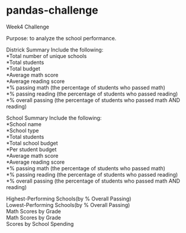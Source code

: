 # pandas-challenge
Week4 Challenge 

Purpose: to analyze the school performance. <br>

Districk Summary Include the following:<br>
*Total number of unique schools<br>
*Total students<br>
*Total budget<br>
*Average math score<br>
*Average reading score<br>
*% passing math (the percentage of students who passed math)<br>
*% passing reading (the percentage of students who passed reading)<br>
*% overall passing (the percentage of students who passed math AND reading)<br>

School Summary Include the following:<br>
*School name<br>
*School type<br>
*Total students<br>
*Total school budget<br>
*Per student budget<br>
*Average math score<br>
*Average reading score<br>
*% passing math (the percentage of students who passed math)<br>
*% passing reading (the percentage of students who passed reading)<br>
*% overall passing (the percentage of students who passed math AND reading)<br>

Highest-Performing Schools(by % Overall Passing)<br>
Lowest-Performing Schools(by % Overall Passing)<br>
Math Scores by Grade<br>
Math Scores by Grade<br>
Scores by School Spending<br>
